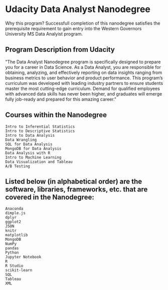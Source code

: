 # Udacity Data Analyst Nanodegree
Why this program? Successfull completion of this nanodegree satisfies the prerequisite requirement to gain entry into the Western Governors University MS Data Analyist program.

## Program Description from Udacity
"The Data Analyst Nanodegree program is specifically designed to prepare you for a career in Data Science. As a Data Analyst, you are responsible for obtaining, analyzing, and effectively reporting on data insights ranging from business metrics to user behavior and product performance. This program’s curriculum was developed with leading industry partners to ensure students master the most cutting-edge curriculum. Demand for qualified employees with advanced data skills has never been higher, and graduates will emerge fully job-ready and prepared for this amazing career."

## Courses within the Nanodegree
    Intro to Inferential Statistics
    Intro to Descriptive Statistics
    Intro to Data Analysis
    Data Wrangling
    SQL for Data Analysis
    MongoDB for Data Analysis
    Data Analysis with R
    Intro to Machine Learning
    Data Visualization and Tableau
    A/B Testing

## Listed below (in alphabetical order) are the software, libraries, frameworks, etc. that are covered in the Nanodegree:

    Anaconda
    dimple.js
    dplyr
    ggplot2
    JSON
    knitr
    matplotlib
    MongoDB
    NumPy
    pandas
    Python
    Jupyter Notebook
    R
    R Studio
    scikit-learn
    SQL
    Tableau
    XML
